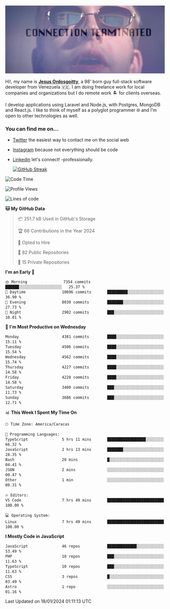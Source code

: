 ![hackers movie reference](./disconnected.jpg)

Hi!, my name is [**Jesus Ordosgoitty**](https://jodaz.dev), a 98' born guy full-stack software developer from Venezuela 🇻🇪. I am doing freelance work for local companies and organizations but I do remote work 🏝️ for clients overseas. 

I develop applications using Laravel and Node.js, with Postgres, MongoDB and React.js. I like to think of myself as a polyglot programmer 🌐 and I'm open to other technologies as well.

### You can find me on...

- [Twitter](https://twitter.com/jodaz_) the easiest way to contact me on the social web
- [Instagram](https://instagram.com/jodaz_) because not everything should be code
- [Linkedin](https://linkedin.com/in/jodaz) let's connect! -professionally.


    [![GitHub Streak](https://streak-stats.demolab.com?user=jodaz&theme=tokyonight)](https://git.io/streak-stats)

<!--START_SECTION:waka-->
![Code Time](http://img.shields.io/badge/Code%20Time-4%2C566%20hrs%2046%20mins-blue)

![Profile Views](http://img.shields.io/badge/Profile%20Views-0-blue)

![Lines of code](https://img.shields.io/badge/From%20Hello%20World%20I%27ve%20Written-83.0%20million%20lines%20of%20code-blue)

**🐱 My GitHub Data** 

> 📦 251.7 kB Used in GitHub's Storage 
 > 
> 🏆 66 Contributions in the Year 2024
 > 
> 💼 Opted to Hire
 > 
> 📜 82 Public Repositories 
 > 
> 🔑 15 Private Repositories 
 > 
**I'm an Early 🐤** 

```text
🌞 Morning                7354 commits        ██████░░░░░░░░░░░░░░░░░░░   25.37 % 
🌆 Daytime                10696 commits       █████████░░░░░░░░░░░░░░░░   36.90 % 
🌃 Evening                8038 commits        ███████░░░░░░░░░░░░░░░░░░   27.73 % 
🌙 Night                  2902 commits        ███░░░░░░░░░░░░░░░░░░░░░░   10.01 % 
```
📅 **I'm Most Productive on Wednesday** 

```text
Monday                   4381 commits        ████░░░░░░░░░░░░░░░░░░░░░   15.11 % 
Tuesday                  4506 commits        ████░░░░░░░░░░░░░░░░░░░░░   15.54 % 
Wednesday                4562 commits        ████░░░░░░░░░░░░░░░░░░░░░   15.74 % 
Thursday                 4227 commits        ████░░░░░░░░░░░░░░░░░░░░░   14.58 % 
Friday                   4228 commits        ████░░░░░░░░░░░░░░░░░░░░░   14.58 % 
Saturday                 3400 commits        ███░░░░░░░░░░░░░░░░░░░░░░   11.73 % 
Sunday                   3686 commits        ███░░░░░░░░░░░░░░░░░░░░░░   12.71 % 
```


📊 **This Week I Spent My Time On** 

```text
🕑︎ Time Zone: America/Caracas

💬 Programming Languages: 
TypeScript               5 hrs 11 mins       █████████████████░░░░░░░░   66.32 % 
JavaScript               2 hrs 13 mins       ███████░░░░░░░░░░░░░░░░░░   28.35 % 
Bash                     20 mins             █░░░░░░░░░░░░░░░░░░░░░░░░   04.41 % 
JSON                     2 mins              ░░░░░░░░░░░░░░░░░░░░░░░░░   00.47 % 
Other                    1 min               ░░░░░░░░░░░░░░░░░░░░░░░░░   00.31 % 

🔥 Editors: 
VS Code                  7 hrs 49 mins       █████████████████████████   100.00 % 

💻 Operating System: 
Linux                    7 hrs 49 mins       █████████████████████████   100.00 % 
```

**I Mostly Code in JavaScript** 

```text
JavaScript               46 repos            █████████████░░░░░░░░░░░░   53.49 % 
PHP                      10 repos            ███░░░░░░░░░░░░░░░░░░░░░░   11.63 % 
TypeScript               10 repos            ███░░░░░░░░░░░░░░░░░░░░░░   11.63 % 
CSS                      3 repos             █░░░░░░░░░░░░░░░░░░░░░░░░   03.49 % 
Astro                    1 repo              ░░░░░░░░░░░░░░░░░░░░░░░░░   01.16 % 
```




 Last Updated on 18/01/2024 01:11:13 UTC
<!--END_SECTION:waka-->
